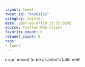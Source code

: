```yaml
---
layout: tweet
tweet_id: "94961162"
category: twitter
date: 2007-06-07T19:15:55.000Z
source: Twitter Web Client
favorite_count: 0
retweet_count: 0
tags:
- tweet
---
```


crap! meant to be at John's talk!  eek!
